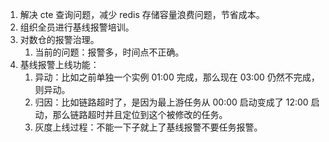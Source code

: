 1. 解决 cte 查询问题，减少 redis 存储容量浪费问题，节省成本。
2. 组织全员进行基线报警培训。
3. 对数仓的报警治理。
   1. 当前的问题：报警多，时间点不正确。
4. 基线报警上线功能：
   1. 异动：比如之前单独一个实例 01:00 完成，那么现在 03:00 仍然不完成，则异动。
   2. 归因：比如链路超时了，是因为最上游任务从 00:00 启动变成了 12:00 启动，那么链路超时并且定位到这个被修改的任务。
   3. 灰度上线过程：不能一下子就上了基线报警不要任务报警。